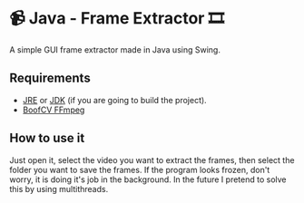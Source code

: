 # :video_camera: Java - Frame Extractor :film_strip:

A simple GUI frame extractor made in Java using Swing.

## Requirements

- [JRE](https://www.java.com/) or [JDK](https://www.oracle.com/java/technologies/javase-downloads.html) (if you are going to build the project).
- [BoofCV FFmpeg](https://mvnrepository.com/artifact/org.boofcv/boofcv-ffmpeg/0.38)

## How to use it

Just open it, select the video you want to extract the frames, then select the folder you want to save the frames. If the program looks frozen, don't worry, it is doing it's job in the background. In the future I pretend to solve this by using multithreads.